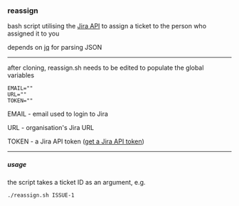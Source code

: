 ### reassign
bash script utilising the [Jira API](https://developer.atlassian.com/cloud/jira/platform/rest/v3/) to assign a ticket to the person who assigned it to you

depends on [jq](https://jqlang.github.io/jq/) for parsing JSON

---

after cloning, reassign.sh needs to be edited to populate the global variables

    EMAIL=""
    URL=""
    TOKEN=""

EMAIL - email used to login to Jira

URL - organisation's Jira URL

TOKEN - a Jira API token ([get a Jira API token](https://id.atlassian.com/manage-profile/security/api-tokens))

---
##### usage

the script takes a ticket ID as an argument, e.g.

    ./reassign.sh ISSUE-1

